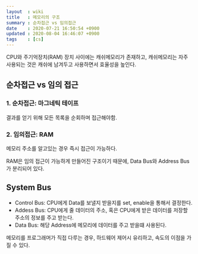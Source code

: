 ```yaml
---
layout  : wiki
title   : 메모리의 구조
summary : 순차접근 vs 임의접근
date    : 2020-07-21 16:50:54 +0900
updated : 2020-08-04 16:46:07 +0900
tags    : [cs]
---
```


CPU와 주기억장치(RAM) 장치 사이에는 캐쉬메모리가 존재하고,
캐쉬메모리는 자주 사용되는 것은 캐쉬에 남겨두고 사용하면서 효율성을 높인다.

## 순차접근 vs 임의 접근

### 1. 순차접근: 마그네틱 테이프
결과를 얻기 위해 모든 목록을 순회하며 접근해야함.

### 2. 임의접근: RAM
메모리 주소를 알고있는 경우 즉시 접근이 가능하다.

RAM은 임의 접근이 가능하게 만들어진 구조이기 때문에, Data Bus와 Address Bus가 분리되어 있다.

## System Bus

* Control Bus: CPU에게 Data를 보낼지 받을지를 set, enable을 통해서 결정한다.
* Addess Bus: CPU에게 줄 데이터의 주소, 혹은 CPU에게 받은 데이터를 저장할 주소의 정보를 주고 받는다.
* Data Bus: 해당 Address에 메모리에 데이터를 주고 받을떄 사용된다.

메모리를 프로그래머가 직접 다루는 경우, 하드웨어 제어시 유리하고, 속도의 이점을 가질 수 있다.
